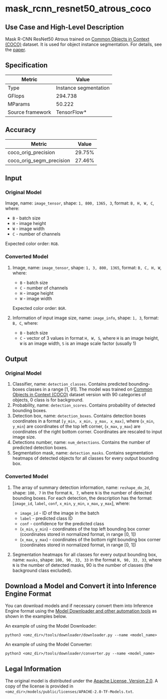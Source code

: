 # mask_rcnn_resnet50_atrous_coco

## Use Case and High-Level Description

Mask R-CNN ResNet50 Atrous trained on [Common Objects in Context (COCO)](https://cocodataset.org/#home) dataset. It is used for object instance segmentation.
For details, see the [paper](https://arxiv.org/abs/1703.06870).

## Specification

| Metric                          | Value                                     |
|---------------------------------|-------------------------------------------|
| Type                            | Instance segmentation                     |
| GFlops                          | 294.738                                   |
| MParams                         | 50.222                                    |
| Source framework                | TensorFlow\*                              |

## Accuracy

| Metric                   | Value  |
| ------------------------ | ------ |
| coco_orig_precision      | 29.75% |
| coco_orig_segm_precision | 27.46% |

## Input

### Original Model

Image, name: `image_tensor`, shape: `1, 800, 1365, 3`, format: `B, H, W, C`, where:

- `B` - batch size
- `H` - image height
- `W` - image width
- `C` - number of channels

Expected color order: `RGB`.

### Converted Model

1. Image, name: `image_tensor`, shape: `1, 3, 800, 1365`, format: `B, C, H, W`, where:

    - `B` - batch size
    - `C` - number of channels
    - `H` - image height
    - `W` - image width

    Expected color order: `BGR`.

2. Information of input image size, name: `image_info`, shape: `1, 3`, format: `B, C`, where:

    - `B` - batch size
    - `C` - vector of 3 values in format `H, W, S`, where `H` is an image height, `W` is an image width, `S` is an image scale factor (usually 1)

## Output

### Original Model

1. Classifier, name: `detection_classes`. Contains predicted bounding-boxes classes in a range [1, 91]. The model was trained on [Common Objects in Context (COCO)](https://cocodataset.org/#home) dataset version with 90 categories of objects, 0 class is for background.
2. Probability, name: `detection_scores`. Contains probability of detected bounding boxes.
3. Detection box, name: `detection_boxes`. Contains detection boxes coordinates in a format `[y_min, x_min, y_max, x_max]`, where (`x_min`, `y_min`)  are coordinates of the top left corner, (`x_max`, `y_max`) are coordinates of the right bottom corner. Coordinates are rescaled to input image size.
4. Detections number, name: `num_detections`. Contains the number of predicted detection boxes.
5. Segmentation mask, name: `detection_masks`. Contains segmentation heatmaps of detected objects for all classes for every output bounding box.

### Converted Model

1. The array of summary detection information, name: `reshape_do_2d`, shape: `100, 7` in the format `N, 7`, where `N` is the number of detected
bounding boxes. For each detection, the description has the format:
[`image_id`, `label`, `conf`, `x_min`, `y_min`, `x_max`, `y_max`], where:

    - `image_id` - ID of the image in the batch
    - `label` - predicted class ID
    - `conf` - confidence for the predicted class
    - (`x_min`, `y_min`) - coordinates of the top left bounding box corner (coordinates stored in normalized format, in range [0, 1])
    - (`x_max`, `y_max`) - coordinates of the bottom right bounding box corner  (coordinates stored in normalized format, in range [0, 1])

2. Segmentation heatmaps for all classes for every output bounding box, name: `masks`, shape: `100, 90, 33, 33` in the format `N, 90, 33, 33`, where `N` is the number of detected masks, 90 is the number of classes (the background class excluded).

## Download a Model and Convert it into Inference Engine Format

You can download models and if necessary convert them into Inference Engine format using the [Model Downloader and other automation tools](../../../tools/downloader/README.md) as shown in the examples below.

An example of using the Model Downloader:
```
python3 <omz_dir>/tools/downloader/downloader.py --name <model_name>
```

An example of using the Model Converter:
```
python3 <omz_dir>/tools/downloader/converter.py --name <model_name>
```

## Legal Information

The original model is distributed under the
[Apache License, Version 2.0](https://raw.githubusercontent.com/tensorflow/models/master/LICENSE).
A copy of the license is provided in `<omz_dir>/models/public/licenses/APACHE-2.0-TF-Models.txt`.
